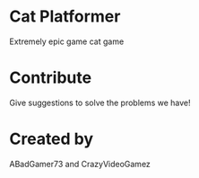 # Cat Platformer
Extremely epic game cat game


# Contribute

Give suggestions to solve the problems we have! 

# Created by
ABadGamer73 and CrazyVideoGamez